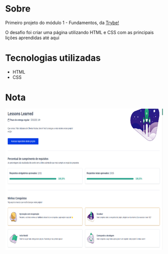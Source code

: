 <h1>Sobre</h1>
<p>Primeiro projeto do módulo 1 - Fundamentos, da <a href="https://betrybe.com" target="_blank">Trybe!</a></p>
<p>O desafio foi criar uma página utilizando HTML e CSS com as principais lições aprendidas até aqui</p>

<h1>Tecnologias utilizadas</h1>
<ul>
  <li>HTML</li>
  <li>CSS</li>
</ul>

<h1>Nota</h1>
<img src="./Lessons-Learned.png" alt="nota do projeto" width='800' height='450'>
